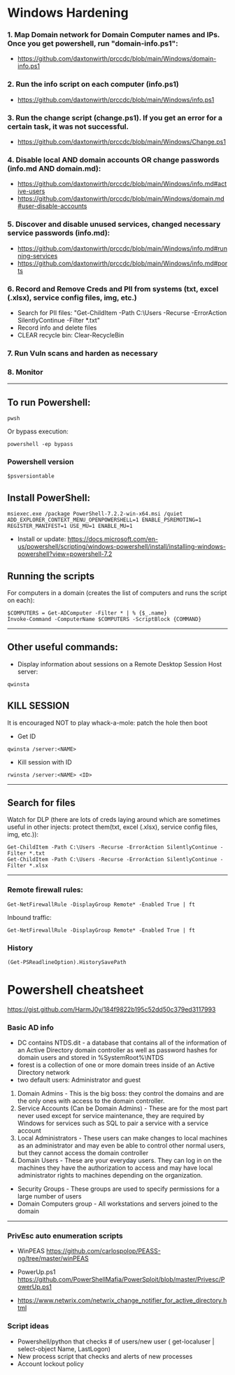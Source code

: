 # Windows Hardening
### 1. Map Domain network for Domain Computer names and IPs. Once you get powershell, run "domain-info.ps1": 
* https://github.com/daxtonwirth/prccdc/blob/main/Windows/domain-info.ps1
### 2. Run the info script on each computer (info.ps1)
* https://github.com/daxtonwirth/prccdc/blob/main/Windows/info.ps1
### 3. Run the change script (change.ps1). If you get an error for a certain task, it was not successful.
* https://github.com/daxtonwirth/prccdc/blob/main/Windows/Change.ps1
### 4. Disable local AND domain accounts OR change passwords (info.md AND domain.md):
* https://github.com/daxtonwirth/prccdc/blob/main/Windows/info.md#active-users
* https://github.com/daxtonwirth/prccdc/blob/main/Windows/domain.md#user-disable-accounts
### 5. Discover and disable unused services, changed necessary service passwords (info.md):
* https://github.com/daxtonwirth/prccdc/blob/main/Windows/info.md#running-services
* https://github.com/daxtonwirth/prccdc/blob/main/Windows/info.md#ports
### 6. Record and Remove Creds and PII from systems (txt, excel (.xlsx), service config files, img, etc.)
* Search for PII files: "Get-ChildItem -Path C:\Users -Recurse -ErrorAction SilentlyContinue -Filter *.txt"
* Record info and delete files 
* CLEAR recycle bin: Clear-RecycleBin
### 7. Run Vuln scans and harden as necessary
### 8. Monitor

---
## To run Powershell: 
```
pwsh 
```
Or bypass execution:
```
powershell -ep bypass 
```
### Powershell version
```
$psversiontable
```

## Install PowerShell:
```
msiexec.exe /package PowerShell-7.2.2-win-x64.msi /quiet ADD_EXPLORER_CONTEXT_MENU_OPENPOWERSHELL=1 ENABLE_PSREMOTING=1 REGISTER_MANIFEST=1 USE_MU=1 ENABLE_MU=1
```
* Install or update:
https://docs.microsoft.com/en-us/powershell/scripting/windows-powershell/install/installing-windows-powershell?view=powershell-7.2

## Running the scripts
For computers in a domain (creates the list of computers and runs the script on each):
```
$COMPUTERS = Get-ADComputer -Filter * | % {$_.name} 
Invoke-Command -ComputerName $COMPUTERS -ScriptBlock {COMMAND}
```


---
## Other useful commands:
* Display information about sessions on a Remote Desktop Session Host server:
```
qwinsta
```
## KILL SESSION 
It is encouraged NOT to play whack-a-mole: patch the hole then boot
* Get ID
```
qwinsta /server:<NAME>
```
* Kill session with ID
```
rwinsta /server:<NAME> <ID>
```
---
## Search for files 
Watch for DLP (there are lots of creds laying around which are sometimes useful in other injects: protect them(txt, excel (.xlsx), service config files, img, etc.)):
```
Get-ChildItem -Path C:\Users -Recurse -ErrorAction SilentlyContinue -Filter *.txt
Get-ChildItem -Path C:\Users -Recurse -ErrorAction SilentlyContinue -Filter *.xlsx
```
---
### Remote firewall rules:
```
Get-NetFirewallRule -DisplayGroup Remote* -Enabled True | ft
```
Inbound traffic:
```
Get-NetFirewallRule -DisplayGroup Remote* -Enabled True | ft
```  
### History
```
(Get-PSReadlineOption).HistorySavePath
```
# Powershell cheatsheet
https://gist.github.com/HarmJ0y/184f9822b195c52dd50c379ed3117993
### Basic AD info
* DC contains NTDS.dit - a database that contains all of the information of an Active Directory domain controller as well as password hashes for domain users and stored in %SystemRoot%\NTDS
* forest is a collection of one or more domain trees inside of an Active Directory network
* two default users: Administrator and guest
1. Domain Admins - This is the big boss: they control the domains and are the only ones with access to the domain controller.
2. Service Accounts (Can be Domain Admins) - These are for the most part never used except for service maintenance, they are required by Windows for services such as SQL to pair a service with a service account
3. Local Administrators - These users can make changes to local machines as an administrator and may even be able to control other normal users, but they cannot access the domain controller
4. Domain Users - These are your everyday users. They can log in on the machines they have the authorization to access and may have local administrator rights to machines depending on the organization.
* Security Groups - These groups are used to specify permissions for a large number of users
* Domain Computers group - All workstations and servers joined to the domain
---
### PrivEsc auto enumeration scripts
* WinPEAS
https://github.com/carlospolop/PEASS-ng/tree/master/winPEAS
* PowerUp.ps1
https://github.com/PowerShellMafia/PowerSploit/blob/master/Privesc/PowerUp.ps1

* https://www.netwrix.com/netwrix_change_notifier_for_active_directory.html

### Script ideas
* Powershell/python that checks # of users/new user ( get-localuser | select-object Name, LastLogon)
* New process script that checks and alerts of new processes
* Account lockout policy

